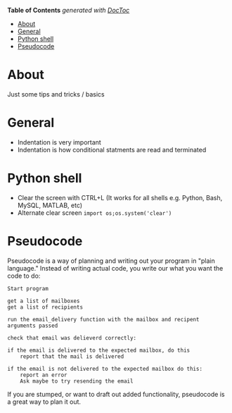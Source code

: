 <!-- START doctoc generated TOC please keep comment here to allow auto update -->
<!-- DON'T EDIT THIS SECTION, INSTEAD RE-RUN doctoc TO UPDATE -->
**Table of Contents**  *generated with [DocToc](https://github.com/thlorenz/doctoc)*

- [About](#about)
- [General](#general)
- [Python shell](#python-shell)
- [Pseudocode](#pseudocode)

<!-- END doctoc generated TOC please keep comment here to allow auto update -->

# About

Just some tips and tricks / basics

# General

* Indentation is very important
* Indentation is how conditional statments are read and terminated

# Python shell

* Clear the screen with CTRL+L (It works for all shells e.g. Python, Bash, MySQL, MATLAB, etc)
* Alternate clear screen `import os;os.system('clear')`

# Pseudocode

Pseudocode is a way of planning and writing out your program in "plain language." Instead of writing actual code, you write our what you want the code to do:

```
Start program

get a list of mailboxes
get a list of recipients

run the email_delivery function with the mailbox and recipent arguments passed

check that email was delieverd correctly:

if the email is delivered to the expected mailbox, do this
	report that the mail is delivered

if the email is not delivered to the expected mailbox do this:
	report an error
	Ask maybe to try resending the email
```

If you are stumped, or want to draft out added functionality, pseudocode is a great way to plan it out.
